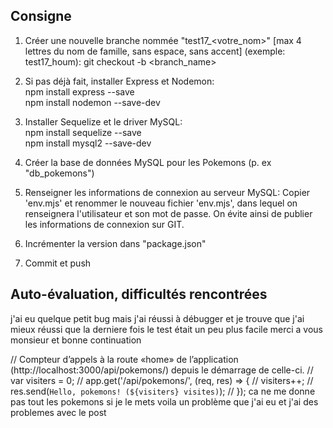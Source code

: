 ## Consigne

1. Créer une nouvelle branche nommée "test17_<votre_nom>" [max 4 lettres du nom de famille, sans espace, sans accent] (exemple: test17_houm):
git checkout -b <branch_name>

2. Si pas déjà fait, installer Express et Nodemon:  
npm install express --save  
npm install nodemon --save-dev

3. Installer Sequelize et le driver MySQL:  
npm install sequelize --save  
npm install mysql2 --save-dev

4. Créer la base de données MySQL pour les Pokemons (p. ex "db_pokemons")

5. Renseigner les informations de connexion au serveur MySQL:
Copier 'env.mjs' et renommer le nouveau fichier 'env.mjs', dans lequel on renseignera l'utilisateur et son mot de passe.
On évite ainsi de publier les informations de connexion sur GIT.

6. Incrémenter la version dans "package.json"

7. Commit et push

## Auto-évaluation, difficultés rencontrées
j'ai eu quelque petit bug mais j'ai réussi à débugger et je trouve que j'ai mieux réussi que la derniere fois le test était un peu plus facile merci a vous monsieur et bonne continuation

// Compteur d’appels à la route «home» de l’application (http://localhost:3000/api/pokemons/) depuis le démarrage de celle-ci.
// var visiters = 0;
// app.get('/api/pokemons/', (req, res) => {
//   visiters++;
//   res.send(`Hello, pokemons! (${visiters} visites)`);
// }); ca ne me donne pas tout les pokemons si je le mets voila un problème que j'ai eu et j'ai des problemes avec le post